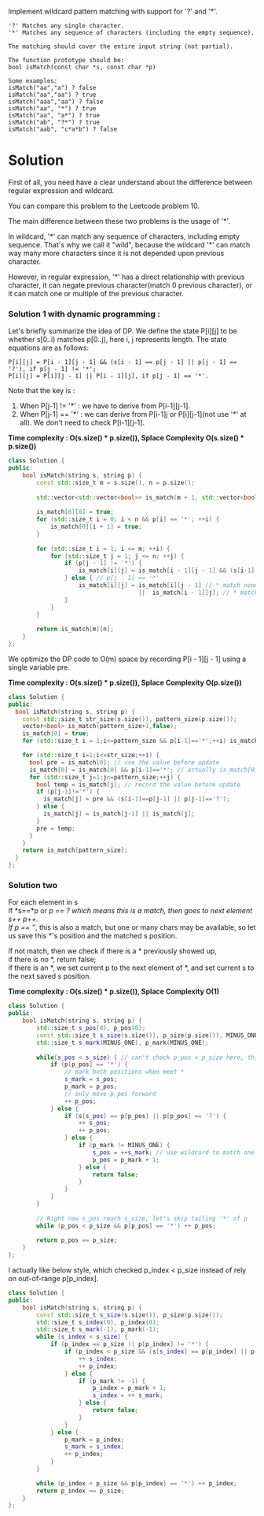 Implement wildcard pattern matching with support for '?' and '*'.
 
```
'?' Matches any single character.
'*' Matches any sequence of characters (including the empty sequence).

The matching should cover the entire input string (not partial).

The function prototype should be:
bool isMatch(const char *s, const char *p)

Some examples:
isMatch("aa","a") ? false
isMatch("aa","aa") ? true
isMatch("aaa","aa") ? false
isMatch("aa", "*") ? true
isMatch("aa", "a*") ? true
isMatch("ab", "?*") ? true
isMatch("aab", "c*a*b") ? false
```

# Solution

First of all, you need have a clear understand about the difference between regular expression and wildcard.

You can compare this problem to the Leetcode problem 10.

The main difference between these two problems is the usage of '\*'.

In wildcard, '\*' can match any sequence of characters, including empty sequence. That's why we call it "wild", because the wildcard '\*' can match way many more characters since it is not depended upon previous character.

However, in regular expression, '\*' has a direct relationship with previous character, it can negate previous character(match 0 previous character), or it can match one or multiple of the previous character.

### Solution 1 with dynamic programming :
Let's briefly summarize the idea of DP. We define the state P[i][j] to be whether s[0..i) matches p[0..j), here i, j represents length. The state equations are as follows:
    
```
P[i][j] = P[i - 1][j - 1] && (s[i - 1] == p[j - 1] || p[j - 1] == '?'), if p[j - 1] != '*';
P[i][j] = P[i][j - 1] || P[i - 1][j], if p[j - 1] == '*'.
```

Note that the key is :
1. When P[j-1] !=  '\*' : we have to derive from P[i-1][j-1].
2. When P[j-1] == '\*' : we can derive from P[i-1][j](use '\*') or P[i][j-1](not use '\*' at all). We don't need to check P[i-1][j-1].

__Time complexity : O(s.size() * p.size()), Splace Complexity O(s.size() * p.size())__

```cpp
class Solution {
public:
    bool isMatch(string s, string p) {
        const std::size_t m = s.size(), n = p.size();
        
        std::vector<std::vector<bool>> is_match(m + 1, std::vector<bool>(n + 1, false));
        
        is_match[0][0] = true;
        for (std::size_t i = 0; i < n && p[i] == '*'; ++i) {
            is_match[0][i + 1] = true; 
        }
        
        for (std::size_t i = 1; i <= m; ++i) {
            for (std::size_t j = 1; j <= n; ++j) {
                if (p[j - 1] != '*') {
                    is_match[i][j] = is_match[i - 1][j - 1] && (s[i-1] == p[j-1] || p[j-1] == '?');
                } else { // p[j - 1] == '*'
                    is_match[i][j] = is_match[i][j - 1] // * match none
                                     ||  is_match[i - 1][j]; // * match one char in s
                }
            }
        }
        
        return is_match[m][n];
    }
};
```

We optimize the DP code to O(m) space by recording P[i - 1][j - 1] using a single variable pre.

__Time complexity : O(s.size() * p.size()), Splace Complexity O(p.size())__
```cpp
class Solution {
public:
  bool isMatch(string s, string p) {
    const std::size_t str_size(s.size()), pattern_size(p.size());
    vector<bool> is_match(pattern_size+1,false);
    is_match[0] = true;
    for (std::size_t i = 1;i<=pattern_size && p[i-1]=='*';++i) is_match[i] = true;

    for (std::size_t i=1;i<=str_size;++i) {
      bool pre = is_match[0]; // use the value before update
      is_match[0] = is_match[0] && p[i-1]=='*'; // actually is_match[0] will only be true on first row
      for (std::size_t j=1;j<=pattern_size;++j) {
        bool temp = is_match[j]; // record the value before update
        if (p[j-1]!='*') {
          is_match[j] = pre && (s[i-1]==p[j-1] || p[j-1]=='?');
        } else {
          is_match[j] = is_match[j-1] || is_match[j];
        }
        pre = temp;
      }
    }
    return is_match[pattern_size];
  }
};
```

### Solution two

For each element in s  
If *s==*p or *p == ? which means this is a match, then goes to next element s++ p++.  
If p == '*', this is also a match, but one or many chars may be available, so let us save this *'s position and the matched s position.  

If not match, then we check if there is a * previously showed up,  
       if there is no *,  return false;  
       if there is an *,  we set current p to the next element of *, and set current s to the next saved s position.  

__Time complexity : O(s.size() * p.size()), Splace Complexity O(1)__

```cpp
class Solution {
public:
    bool isMatch(string s, string p) {
        std::size_t s_pos(0), p_pos(0);
        const std::size_t s_size(s.size()), p_size(p.size()), MINUS_ONE(-1);
        std::size_t s_mark(MINUS_ONE), p_mark(MINUS_ONE);
        
        while(s_pos < s_size) { // can't check p_pos < p_size here, think about "abc","*"
            if (p[p_pos] == '*') {
                // mark both positions when meet *
                s_mark = s_pos;
                p_mark = p_pos;
                // only move p_pos forward
                ++ p_pos;
            } else {
                if (s[s_pos] == p[p_pos] || p[p_pos] == '?') {
                    ++ s_pos;
                    ++ p_pos;
                } else {
                    if (p_mark != MINUS_ONE) {
                        s_pos = ++s_mark; // use wildcard to match one more char in s
                        p_pos = p_mark + 1;
                    } else {
                        return false;
                    }
                }
            }
        }
        
        // Right now s_pos reach s_size, let's skip tailing '*' of p
        while (p_pos < p_size && p[p_pos] == '*') ++ p_pos; 
        
        return p_pos == p_size;
    }
};
```

I actually like below style, which checked p_index < p_size instead of rely on out-of-range p[p_index].

```cpp
class Solution {
public:
    bool isMatch(string s, string p) {
        const std::size_t s_size(s.size()), p_size(p.size());
        std::size_t s_index(0), p_index(0);
        std::size_t s_mark(-1), p_mark(-1);
        while (s_index < s_size) {
            if (p_index == p_size || p[p_index] != '*') {
                if (p_index < p_size && (s[s_index] == p[p_index] || p[p_index] == '?')) {
                    ++ s_index;
                    ++ p_index;
                } else {
                    if (p_mark != -1) {
                        p_index = p_mark + 1;
                        s_index = ++ s_mark;
                    } else {
                        return false;
                    }
                }
            } else {
                p_mark = p_index;
                s_mark = s_index;
                ++ p_index;
            }
        }
    
        while (p_index < p_size && p[p_index] == '*') ++ p_index;
        return p_index == p_size;
    }
};
```
